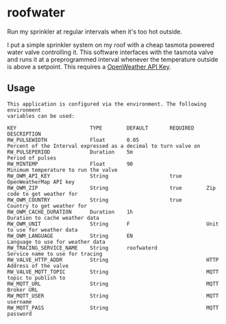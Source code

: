 # roofwater
Run my sprinkler at regular intervals when it's too hot outside.

I put a simple sprinkler system on my roof with a cheap tasmota powered water valve controlling it. This software interfaces with the tasmota valve and runs it at a preprogrammed interval whenever the temperature outside is above a setpoint. This requires a [OpenWeather API Key](https://openweathermap.org/).

## Usage
```
This application is configured via the environment. The following environment
variables can be used:

KEY                        TYPE        DEFAULT       REQUIRED    DESCRIPTION
RW_PULSEWIDTH              Float       0.05                      Percent of the Interval expressed as a decimal to turn valve on
RW_PULSEPERIOD             Duration    5m                        Period of pulses
RW_MINTEMP                 Float       90                        Minimum temperature to run the valve
RW_OWM_API_KEY             String                    true        OpenWeatherMap API key
RW_OWM_ZIP                 String                    true        Zip code to get weather for
RW_OWM_COUNTRY             String                    true        Country to get weather for
RW_OWM_CACHE_DURATION      Duration    1h                        Duration to cache weather data
RW_OWM_UNIT                String      F                         Unit to use for weather data
RW_OWM_LANGUAGE            String      EN                        Language to use for weather data
RW_TRACING_SERVICE_NAME    String      roofwaterd                Service name to use for tracing
RW_VALVE_HTTP_ADDR         String                                HTTP Address of the valve
RW_VALVE_MQTT_TOPIC        String                                MQTT topic to publish to
RW_MQTT_URL                String                                MQTT Broker URL
RW_MQTT_USER               String                                MQTT username
RW_MQTT_PASS               String                                MQTT password

```
